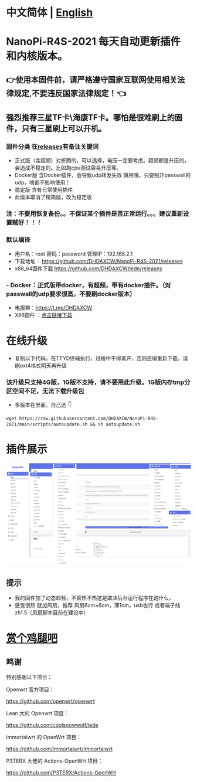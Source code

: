 # 中文简体 | [English](https://github.com/DHDAXCW/NanoPi-R4S-2021/blob/main/EngLish.md)
# NanoPi-R4S-2021 每天自动更新插件和内核版本。
## 👉使用本固件前，请严格遵守国家互联网使用相关法律规定,不要违反国家法律规定！👈
## 强烈推荐三星TF卡\海康TF卡。哪怕是很难刷上的固件，只有三星刷上可以开机。
### 固件分类 在[releases](https://github.com/DHDAXCW/NanoPi-R4S-2021/releases)有备注关键词
- 正式版（含超频）对折腾的，可以选择，电压一定要考虑。超频都是升压的，会造成不稳定的。比如跑cpu测试容易升压等。
- Docker版 含Docker插件，会导致udp转发失效 慎用哦，只要别开passwall的udp，啥都不影响使用！
- 稳定版 含有日常使用插件
- 此版本取消了精简版，改为稳定版
### 注：不要用恢复备份。。不保证某个插件是否正常运行。。。建议重新设置贼好！！！
### 默认编译  

- 用户名：root 密码：password  管理IP：192.168.2.1
- 下载地址： https://github.com/DHDAXCW/NanoPi-R4S-2021/releases
- x86_64固件下载 https://github.com/DHDAXCW/lede/releases
### - Docker：正式版带docker，有超频，带有docker插件。（对passwall的udp要求很高，不要刷docker版本）
- 电报群：https://t.me/DHDAXCW
- X86固件 ：[点击链接下载](https://github.com/DHDAXCW/lede/releases)
# 在线升级
- 复制以下代码，在TTYD终端执行，过程中不得离开，否则还得重新下载，请刷ext4格式明天再升级
### 该升级只支持4G版，1G版不支持，请不要用此升级。1G版内存tmp分区空间不足，无法下载升级包
- 多版本在里面，自己选 👇
```
wget https://raw.githubusercontent.com/DHDAXCW/NanoPi-R4S-2021/main/scripts/autoupdate.sh && sh autoupdate.sh
```
# 插件展示
 ![Alt text](data/20.jpg?raw=true "Title")
## 提示
 - 我的固件加了动态超频，不管热不热这是取决后台运行程序在跑什么。
 - 感觉很热  就加风扇，推荐 风扇6cm×6cm，薄1cm，usb也行 或者端子线zh1.5（风扇脚本目前在建设中）
# [赏个鸡腿吧](https://afdian.net/@dhdaxcw/plan)

## 鸣谢

特别感谢以下项目：

Openwrt 官方项目：

<https://github.com/openwrt/openwrt>

Lean 大的 Openwrt 项目：

<https://github.com/coolsnowwolf/lede>

immortalwrt 的 OpenWrt 项目：

<https://github.com/immortalwrt/immortalwrt>

P3TERX 大佬的 Actions-OpenWrt 项目：

<https://github.com/P3TERX/Actions-OpenWrt>

